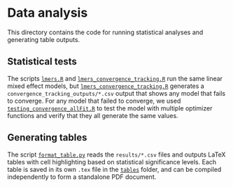 # Data analysis

This directory contains the code for running statistical analyses and generating table outputs.


## Statistical tests

The scripts [`lmers.R`](lmers.R) and [`lmers_convergence_tracking.R`](lmers_convergence_tracking.R) run the same linear mixed effect models, but [`lmers_convergence_tracking.R`](lmers_convergence_tracking.R) generates a `convergence_tracking_outputs/*.csv` output that shows any model that fails to converge. For any model that failed to converge, we used [`testing_convergence_allFit.R`](testing_convergence_allFit.R) to test the model with multiple optimizer functions and verify that they all generate the same values.

## Generating tables

The script [`format_table.py`](format_table.py) reads the `results/*.csv` files and outputs LaTeX tables with cell highlighting based on statistical significance levels. Each table is saved in its own `.tex` file in the [`tables`](tables) folder, and can be compiled independently to form a standalone PDF document.